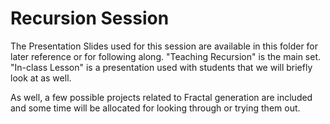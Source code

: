 # Recursion Session

The Presentation Slides used for this session are available in this folder for later reference or for following along.
"Teaching Recursion" is the main set. "In-class Lesson" is a presentation used with students that we will briefly look at as well.

As well, a few possible projects related to Fractal generation are included and some time will be allocated for looking through or trying them out.

